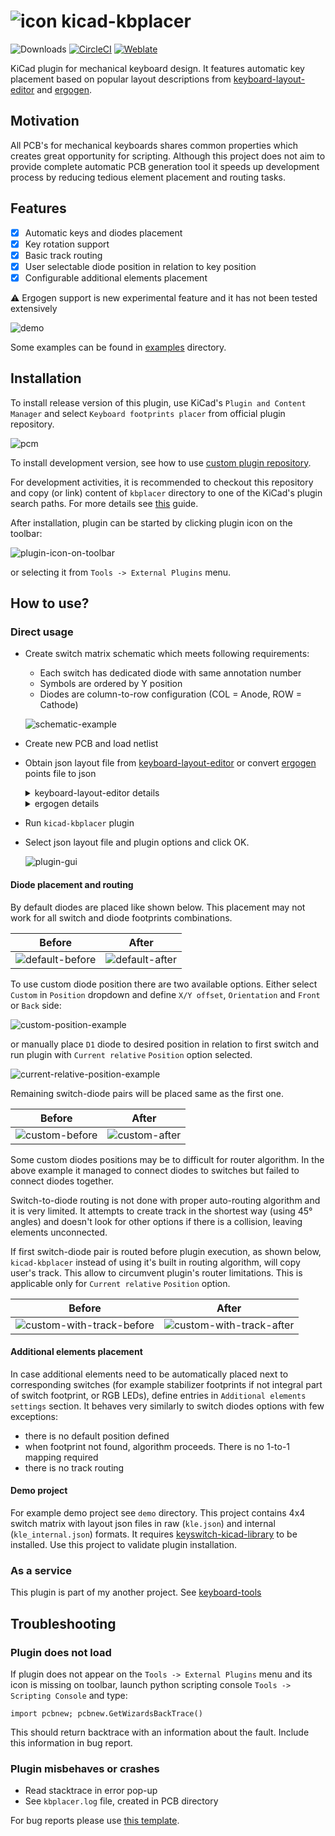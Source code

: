 # ![icon](resources/icon-github.png) kicad-kbplacer

![Downloads](https://img.shields.io/github/downloads/adamws/kicad-kbplacer/total)
[![CircleCI](https://circleci.com/gh/adamws/kicad-kbplacer.svg?style=shield)](https://circleci.com/gh/adamws/kicad-kbplacer/tree/master)
[![Weblate](https://hosted.weblate.org/widgets/kicad-kbplacer/-/master-source/svg-badge.svg)](https://hosted.weblate.org/engage/kicad-kbplacer/)

KiCad plugin for mechanical keyboard design. It features automatic key placement
based on popular layout descriptions from [keyboard-layout-editor](http://www.keyboard-layout-editor.com/)
and [ergogen](https://github.com/ergogen/ergogen).

## Motivation

All PCB's for mechanical keyboards shares common properties which creates great
opportunity for scripting. Although this project does not aim to provide
complete automatic PCB generation tool it speeds up development process
by reducing tedious element placement and routing tasks.

## Features

- [x] Automatic keys and diodes placement
- [x] Key rotation support
- [x] Basic track routing
- [x] User selectable diode position in relation to key position
- [x] Configurable additional elements placement

:warning: Ergogen support is new experimental feature and it has not been tested extensively

![demo](resources/demo.gif)

Some examples can be found in [examples](./examples) directory.

## Installation

To install release version of this plugin, use KiCad's `Plugin and Content Manager`
and select `Keyboard footprints placer` from official plugin repository.

![pcm](resources/pcm.png)

To install development version, see how to use [custom plugin repository](./docs/custom_repository.md).

For development activities, it is recommended to checkout this repository and copy (or link)
content of `kbplacer` directory to one of the KiCad's plugin search paths.
For more details see [this](https://dev-docs.kicad.org/en/python/pcbnew/) guide.

After installation, plugin can be started by clicking plugin icon on the toolbar:

![plugin-icon-on-toolbar](resources/plugin-icon-on-toolbar.png)

or selecting it from `Tools -> External Plugins` menu.

## How to use?

### Direct usage

- Create switch matrix schematic which meets following requirements:
  - Each switch has dedicated diode with same annotation number
  - Symbols are ordered by Y position
  - Diodes are column-to-row configuration (COL = Anode, ROW = Cathode)

  ![schematic-example](resources/schematic-example.png)

- Create new PCB and load netlist
- Obtain json layout file from [keyboard-layout-editor](http://www.keyboard-layout-editor.com/) or
  convert [ergogen](https://github.com/ergogen/ergogen) points file to json

  <details>
  <summary>keyboard-layout-editor details</summary>

    ![kle-download](resources/kle-download.png)

    Plugin supports internal [kle-serial](https://github.com/ijprest/kle-serial) layout files.
    Detection of layout format will be done automatically.
    Conversion between layout downloaded from keyboard-layout-editor and its internal form
    can be done with [https://adamws.github.io/kle-serial](https://adamws.github.io/kle-serial/)
    or [keyboard-tools.xyz/kle-converter](http://keyboard-tools.xyz/kle-converter)

  </details>

  <details>
  <summary>ergogen details</summary>

    - open your design in https://ergogen.cache.works/ and download `points.yaml`

      ![ergogen-points](resources/ergogen-points.png)

    - convert `yaml` to `json` (this operation is not integrated with `kicad-kbplacer` source
      because it would require installation of third-party `pyyaml` package and there is no
      good way to manage plugin dependencies yet)
      - you can use online converter, for example https://jsonformatter.org/yaml-to-json
    - converted file should be automatically recognized in next steps

  </details>

- Run `kicad-kbplacer` plugin
- Select json layout file and plugin options and click OK.

  ![plugin-gui](resources/plugin-gui.png)

#### Diode placement and routing

By default diodes are placed like shown below. This placement may not work for all switch and diode
footprints combinations.

Before | After
--- | ---
![default-before](./resources/default-before.png) | ![default-after](./resources/default-after.png)

To use custom diode position there are two available options. Either select `Custom` in `Position` dropdown
and define `X/Y offset`, `Orientation` and `Front` or `Back` side:

  ![custom-position-example](resources/custom-position-example.png)

or manually place `D1` diode to desired position in relation to first switch and run plugin with
`Current relative` `Position` option selected.

  ![current-relative-position-example](resources/current-relative-position-example.png)

Remaining switch-diode pairs will be placed same as the first one.

Before | After
--- | ---
![custom-before](./resources/custom-before.png) | ![custom-after](./resources/custom-after.png)

Some custom diodes positions may be to difficult for router algorithm.
In the above example it managed to connect diodes to switches but failed to connect diodes together.

Switch-to-diode routing is not done with proper auto-routing algorithm and it is very limited.
It attempts to create track in the shortest way (using 45&deg; angles) and doesn't look for other options
if there is a collision, leaving elements unconnected.

If first switch-diode pair is routed before plugin execution, as shown below, `kicad-kbplacer` instead of
using it's built in routing algorithm, will copy user's track. This allow to circumvent plugin's router
limitations. This is applicable only for `Current relative` `Position` option.

Before | After
--- | ---
![custom-with-track-before](./resources/custom-with-track-before.png) | ![custom-with-track-after](./resources/custom-with-track-after.png)

#### Additional elements placement

In case additional elements need to be automatically placed next to corresponding switches (for example
stabilizer footprints if not integral part of switch footprint, or RGB LEDs), define entries
in `Additional elements settings` section. It behaves very similarly to switch diodes options with few exceptions:

- there is no default position defined
- when footprint not found, algorithm proceeds. There is no 1-to-1 mapping required
- there is no track routing

#### Demo project

For example demo project see `demo` directory. This project contains 4x4 switch matrix with
layout json files in raw (`kle.json`) and internal (`kle_internal.json`) formats.
It requires [keyswitch-kicad-library](https://github.com/perigoso/keyswitch-kicad-library) to be installed.
Use this project to validate plugin installation.

### As a service

This plugin is part of my another project. See [keyboard-tools](https://github.com/adamws/keyboard-tools)

## Troubleshooting

### Plugin does not load

If plugin does not appear on the `Tools -> External Plugins` menu and its icon is missing on toolbar,
launch python scripting console `Tools -> Scripting Console` and type:

```
import pcbnew; pcbnew.GetWizardsBackTrace()
```

This should return backtrace with an information about the fault. Include this information in bug report.

### Plugin misbehaves or crashes

- Read stacktrace in error pop-up
- See `kbplacer.log` file, created in PCB directory

For bug reports please use [this template](https://github.com/adamws/kicad-kbplacer/issues/new?template=bug_report.md).

